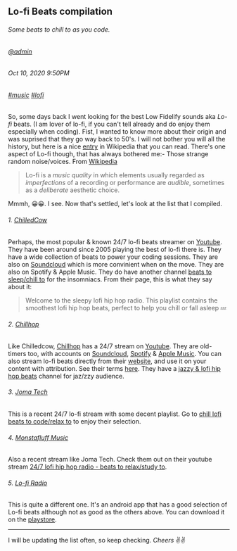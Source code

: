 ## Lo-fi Beats compilation
###### *Some beats to chill to as you code.*
###### [@admin](/whoami)
###### Oct 10, 2020 9:50PM
###### [#music]() [#lofi]()

So, some days back I went looking for the best Low Fidelify sounds aka *Lo-fi* beats. (I am lover of lo-fi, if you can't tell already and do enjoy them especially 
when coding). Fist, I wanted to know more about their origin and was suprised that they go way back to 50's. I will not bother you will all the history, but 
here is a nice [entry](https://en.wikipedia.org/wiki/Lo-fi_music) in Wikipedia that you can read. There's one aspect of Lo-fi though, that has always bothered me:- Those strange
random noise/voices. From [Wikipedia](https://en.wikipedia.org/wiki/Lo-fi_music)

> Lo-fi is a *music quality* in which elements usually regarded as *imperfections* of a recording or performance are *audible*, 
> sometimes as a *deliberate* aesthetic choice. 

Mmmh, 😀😀. I see. Now that's settled, let's look at the list that I compiled.

###### 1. [ChilledCow](https://www.youtube.com/watch?v=5qap5aO4i9A)
Perhaps, the most popular &amp; known 24/7 lo-fi beats streamer on [Youtube](https://www.youtube.com/watch?v=5qap5aO4i9A). They have been around since 2005 playing the best of lo-fi there is. They have a wide collection of beats to power your coding sessions. They are also on [Soundcloud](https://soundcloud.com/chilledcow) which is more convinient when on the move. They are also on Spotify &amp; Apple Music.
They do have another channel [beats to sleep/chill to](https://www.youtube.com/watch?v=DWcJFNfaw9c) for the insomniacs. From their page, this is what they say about it:
> Welcome to the sleepy lofi hip hop radio. This playlist contains the smoothest lofi hip hop beats, perfect to help you chill or fall asleep 💤

###### 2. [Chillhop](https://chillhop.com/)
Like Chilledcow, [Chillhop](https://chillhop.com/) has a 24/7 stream on [Youtube](https://www.youtube.com/watch?v=7NOSDKb0HlU). They are old-timers too, with accounts on [Soundcloud](https://soundcloud.com/chillhopdotcom), [Spotify](https://open.spotify.com/user/chillhopmusic) &amp; [Apple Music](https://music.apple.com/nl/playlist/lofi-hip-hop-beats-music-to-study-relax-to-lo-fi-chill-hop/pl.7f6bab5a94ca460c9692cb424447a7d1). You can also stream lo-fi beats directly from their [website](https://chillhop.com/), and use it on your content with attribution. See their terms [here](https://chillhop.com/creators/).
They have a [jazzy & lofi hip hop beats](https://www.youtube.com/watch?v=5yx6BWlEVcY) channel for jaz/zzy audience.

###### 3. [Joma Tech](https://www.youtube.com/watch?v=bmVKaAV_7-A)
This is a recent 24/7 lo-fi stream with some decent playlist. Go to [chill lofi beats to code/relax to](https://www.youtube.com/watch?v=bmVKaAV_7-A) to enjoy their selection.

###### 4. [Monstafluff Music](https://www.youtube.com/watch?v=zVqJv_dKUEs)
Also a recent stream like Joma Tech.  Check them out on their youtube stream [24/7 lofi hip hop radio - beats to relax/study to](https://www.youtube.com/watch?v=bmVKaAV_7-A).

###### 5. [Lo-fi Radio](https://play.google.com/store/apps/details?id=com.peakpocketstudios.lofiradio) 
This is quite a different one. It's an android app that has a good selection of Lo-fi beats although not as good as the others above. You can download it on the [playstore](https://play.google.com/store/apps/details?id=com.peakpocketstudios.lofiradio).

---

I will be updating the list often, so keep checking. *Cheers* ✌️✌️
